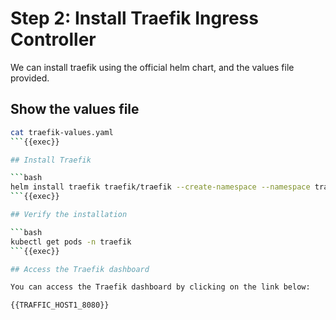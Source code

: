 # Step 2: Install Traefik Ingress Controller

We can install traefik using the official helm chart, and the values file provided.

## Show the values file

```bash
cat traefik-values.yaml
```{{exec}}

## Install Traefik

```bash
helm install traefik traefik/traefik --create-namespace --namespace traefik -f traefik-values.yaml
```{{exec}}

## Verify the installation

```bash
kubectl get pods -n traefik
```{{exec}}

## Access the Traefik dashboard

You can access the Traefik dashboard by clicking on the link below:

{{TRAFFIC_HOST1_8080}}